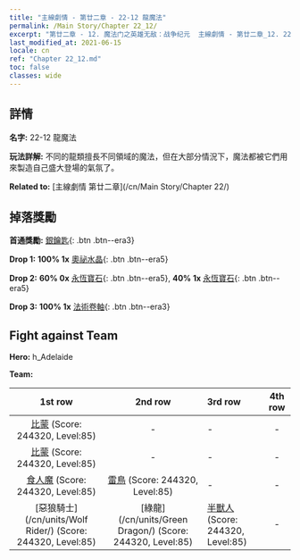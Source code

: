 ```yaml
---
title: "主線劇情 - 第廿二章 - 22-12 龍魔法"
permalink: /Main Story/Chapter 22_12/
excerpt: "第廿二章 - 12. 魔法门之英雄无敌：战争纪元  主線劇情 - 第廿二章_12. 22-12 龍魔法"
last_modified_at: 2021-06-15
locale: cn
ref: "Chapter 22_12.md"
toc: false
classes: wide
---
```


## 詳情

 **名字:** 22-12 龍魔法

 **玩法詳解:** 不同的龍類擅長不同領域的魔法，但在大部分情況下，魔法都被它們用來製造自己盛大登場的氣氛了。

 **Related to:** [主線劇情 第廿二章](/cn/Main Story/Chapter 22/)

## 掉落獎勵

 **首通獎勵:** [銀鑰匙](/cn/Items/con_693/){: .btn .btn--era3}

 **Drop 1:** **100% 1x** [奧祕水晶](/cn/Items/mat_80/){: .btn .btn--era5}

 **Drop 2:** **60% 0x** [永恆寶石](/cn/Items/mat_72/){: .btn .btn--era5}, **40% 1x** [永恆寶石](/cn/Items/mat_72/){: .btn .btn--era5}

 **Drop 3:** **100% 1x** [法術卷軸](/cn/Items/con_694/){: .btn .btn--era3}


## Fight against Team
 **Hero:** h_Adelaide

 **Team:**


  | 1st row | 2nd row | 3rd row | 4th row |
  |:----:|:----:|:----|:----:|
  | [比蒙](/cn/units/Behemoth/) (Score: 244320, Level:85)  | - | - | - |
  | [比蒙](/cn/units/Behemoth/) (Score: 244320, Level:85)  | - | - | - |
  | [食人魔](/cn/units/Ogre/) (Score: 244320, Level:85)  | [雷鳥](/cn/units/Roc/) (Score: 244320, Level:85)  | - | - |
  | [惡狼騎士](/cn/units/Wolf Rider/) (Score: 244320, Level:85)  | [綠龍](/cn/units/Green Dragon/) (Score: 244320, Level:85)  | [半獸人](/cn/units/Orc/) (Score: 244320, Level:85)  | - |


